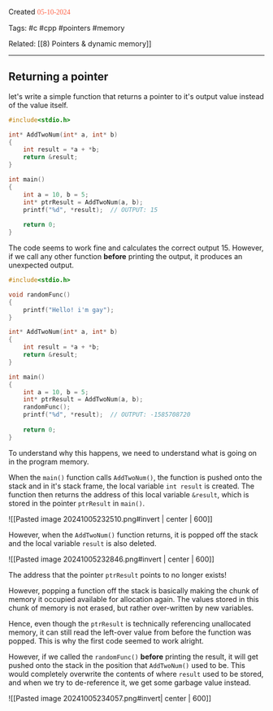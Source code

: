 
Created <font style="color:tomato; font-family:Consolas;">05-10-2024</font>

Tags: #c #cpp #pointers #memory 

Related:  [[8) Pointers & dynamic memory]]

****

## Returning a pointer

let's write a simple function that returns a pointer to it's output value instead of the value itself.

````c
#include<stdio.h>

int* AddTwoNum(int* a, int* b)
{
	int result = *a + *b;
	return &result;
}

int main()
{
	int a = 10, b = 5;
	int* ptrResult = AddTwoNum(a, b);
	printf("%d", *result);  // OUTPUT: 15
	
	return 0;
}
````

The code seems to work fine and calculates the correct output 15. However, if we call any other function **before** printing the output, it produces an unexpected output.

````c
#include<stdio.h>

void randomFunc()
{
	printf("Hello! i'm gay");
}

int* AddTwoNum(int* a, int* b)
{
	int result = *a + *b;
	return &result;
}

int main()
{
	int a = 10, b = 5;
	int* ptrResult = AddTwoNum(a, b);
	randomFunc();
	printf("%d", *result);  // OUTPUT: -1585708720
	
	return 0;
}
````

To understand why this happens, we need to understand what is going on in the program memory.

When the `main()` function calls `AddTwoNum()`, the function is pushed onto the stack and in it's stack frame, the local variable `int result` is created. The function then returns the address of this local variable `&result`, which is stored in the pointer `ptrResult` in `main()`.


![[Pasted image 20241005232510.png#invert | center | 600]]


However, when the `AddTwoNum()` function returns, it is popped off the stack and the local variable `result` is also deleted.


![[Pasted image 20241005232846.png#invert | center | 600]]


The address that the pointer `ptrResult` points to no longer exists! 

However, popping a function off the stack is basically making the chunk of memory it occupied available for allocation again. The values stored in this chunk of memory is not erased, but rather over-written by new variables.

Hence, even though the `ptrResult` is technically referencing unallocated memory, it can still read the left-over value from before the function was popped. This is why the first code seemed to work alright.

However, if we called the `randomFunc()` **before** printing the result, it will get pushed onto the stack in the position that `AddTwoNum()` used to be. This would completely overwrite the contents of where `result` used to be stored, and when we try to de-reference it, we get some garbage value instead.


![[Pasted image 20241005234057.png#invert| center | 600]]
